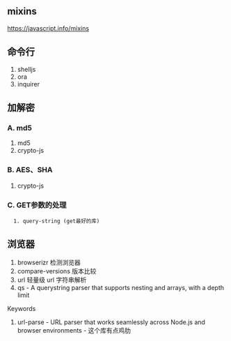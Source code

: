 ## mixins

https://javascript.info/mixins

## 命令行

1. shelljs
2. ora
3. inquirer

## 加解密

### A. md5

1. md5
2. crypto-js

### B. AES、SHA

1. crypto-js

### C. GET参数的处理

   	  1. query-string (get最好的库)

## 浏览器

1. browserizr 检测浏览器
2. compare-versions 版本比较
3. url 轻量级 url 字符串解析
4. qs - A querystring parser that supports nesting and arrays, with a depth limit

Keywords

1. url-parse - URL parser that works seamlessly across Node.js and browser environments - 这个库有点鸡肋